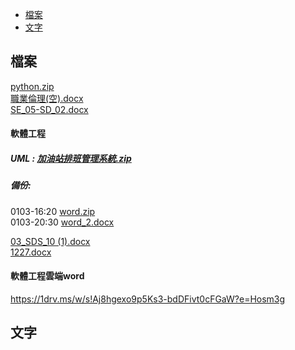 - [檔案](#檔案)
- [文字](#文字)
## 檔案
[python.zip](https://github.com/s108000389/File-temporary-storage/files/7773135/python.zip)  
[職業倫理(空).docx](https://github.com/s108000389/File-temporary-storage/files/7778025/default.docx)  
[SE_05-SD_02.docx](https://github.com/s108000389/File-temporary-storage/files/7778936/SE_05-SD_02.docx)


#### 軟體工程
##### UML : [加油站排班管理系統.zip](https://github.com/s108000389/File-temporary-storage/files/7800750/default.zip)  
##### 備份: 
0103-16:20 [word.zip](https://github.com/s108000389/File-temporary-storage/files/7800894/word.zip)  
0103-20:30 [word_2.docx](https://github.com/s108000389/File-temporary-storage/files/7801906/word_2.docx)  




[03_SDS_10 (1).docx](https://github.com/s108000389/File-temporary-storage/files/7779168/03_SDS_10.1.docx)  
[1227.docx](https://github.com/s108000389/File-temporary-storage/files/7779169/1227.docx)

#### 軟體工程雲端word
https://1drv.ms/w/s!Aj8hgexo9p5Ks3-bdDFivt0cFGaW?e=Hosm3g

## 文字
```

```
